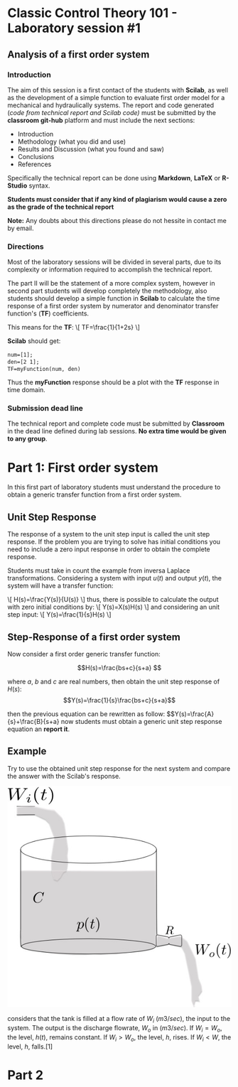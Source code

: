 # Classic Control Theory 101 - Laboratory session #1
## Analysis of a first order system 
### Introduction
The aim of this session is a first contact of the students with **Scilab**, as well as the development of a simple function to evaluate first order model for a mechanical and hydraulically systems. The report and code generated (_code from technical report and Scilab code)_ must be submitted by the **classroom git-hub** platform and must include the next sections:

- Introduction
- Methodology (what you did and use)
- Results and Discussion (what you found and saw)
- Conclusions
- References

Specifically the technical report can be done using **Markdown**, **LaTeX** or **R-Studio** syntax. 

**Students must consider that if any kind of plagiarism would cause a zero as the grade of the technical report**

**Note:** Any doubts about this directions please do not hessite in contact me by email. 

### Directions
Most of the laboratory sessions will be divided in several parts, due to its complexity or information required to accomplish the technical report. 

 The part II will be the statement of a more complex system, however in second part students will develop completely the methodology, also students should develop a simple function in **Scilab** to calculate the time response of a first order system by numerator and denominator transfer function's (**TF**) coefficients.

This means for the **TF**:
\\[
TF=\frac{1}{1+2s}
\\] 

**Scilab** should get:
	
	num=[1];
	den=[2 1];
	TF=myFunction(num, den)
	
Thus the **myFunction** response should be a plot with the **TF** response in time domain.

### Submission dead line
The technical report and complete code must be submitted by **Classroom** in the dead line defined during lab sessions. **No extra time would be given to any group**.

# Part 1: First order system
In this first  part of laboratory students must understand the procedure to obtain a generic  transfer function from a first order system.

## Unit Step Response

The response of a system to the unit step input is called the unit step response.  If the problem you are trying to solve has initial conditions you need to include a zero input response in order to obtain the complete response.

Students must take in count the example from inversa Laplace transformations. Considering a system with input $u(t)$  and output $y(t)$, the system will have a transfer function:

\\[
H(s)=\frac{Y(s)}{U(s)}
\\]
thus, there is possible to calculate the output with zero initial conditions by:
\\[
Y(s)=X(s)H(s)
\\]
and considering an unit step input:
\\[
Y(s)=\frac{1}{s}H(s)
\\]

## Step-Response of a first order system
Now consider a first order generic transfer function:

$$H(s)=\frac{bs+c}{s+a} $$

where $a$, $b$ and $c$ are real numbers, then obtain the unit step response of $H(s)$:
$$Y(s)=\frac{1}{s}\frac{bs+c}{s+a}$$

then the previous equation can be rewritten as follow:
$$Y(s)=\frac{A}{s}+\frac{B}{s+a}
now students must obtain a generic unit step response equation an **report it**.

## Example
Try to use the obtained unit step response for the next system and compare the answer with the Scilab's response.

![Figura](tankScheme.jpg)

considers that the tank is filled at a flow rate of $W_{i}$ ($m3/sec$), the input to the system.  The output is the discharge flowrate, $W_o$ in ($m3/sec$).  If $W_i= W_o$, the level, $h(t)$, remains constant.  If $W_i > W_o$, the level, $h$, rises.  If $W_i < W$, the level, $h$, falls.[1]

# Part 2

